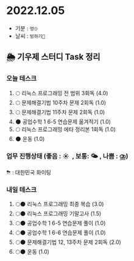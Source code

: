 # 2022.12.05

- 기분 : `멍🙄`
- 날씨 : `빙하기🧊`

## 🌦️ 기우제 스터디 Task 정리

### 오늘 테스크

1. 🌕 리눅스 프로그래밍 전 범위 3회독 (4.0)
2. 🌕 문제해결기법 10주차 문제 2회독 (1.0)
3. 🌕 문제해결기법 11주차 문제 2회독 (1.0)
4. 🌑 공업수학 1 6-5 연습문제 옮겨적기 (1.0)
5. 🌕 리눅스 프로그래밍 에타 정리본 1회독 (1.0)
6. 🌑 운동 (1.0)

### 업무 진행상태 (좋음 : ☀  , 보통: 🌤 , 나쁨 : ⛈)

⛈ : 대한민국 화이팅

### 내일 테스크

1. 🌕🌑 리눅스 프로그래밍 최종 복습 (3.0)
2. 🌕🌑 리눅스 프로그래밍 기말고사 (1.5)
3. 🌕🌑 공업수학 1 6-5 연습문제 풀이 (1.0)
4. 🌕🌑 공업수학 1 6-6 연습문제 풀이 (1.0)
5. 🌕🌑 문제해결기법 12, 13주차 문제 2회독 (2.0)
6. 🌕🌑 운동 (1.0)
